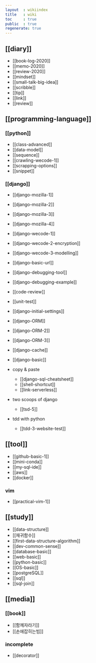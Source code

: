 ```yaml
---
layout  : wikiindex
title   : wiki
toc     : true
public  : true
regenerate: true
---
```


## [[diary]]

* [[book-log-2020]]
* [[memo-2020]]
* [[review-2020]]
* [[mindset]]
* [[small-talk-big-idea]]
* [[scribble]]
* [[tip]]
* [[link]]
* [[review]]

## [[programming-language]]

### [[python]]

* [[class-advanced]]
* [[data-model]]
* [[sequence]]
* [[crawling-wecode-1]]
* [[scrapping-options]]
* [[snippet]]

### [[django]]

* [[django-mozilla-1]]
* [[django-mozilla-2]]
* [[django-mozilla-3]]
* [[django-mozilla-4]]
* [[django-wecode-1]]
* [[django-wecode-2-encryption]]
* [[django-wecode-3-modelling]] 
* [[django-basic-url]]
* [[django-debugging-tool]]
* [[django-debugging-example]]
* [[code-review]]
* [[unit-test]]
* [[django-initial-settings]]
* [[django-ORM]]
* [[django-ORM-2]]
* [[django-ORM-3]]
* [[django-cache]]
* [[django-basic]]

* copy & paste
    * [[django-sql-cheatsheet]]
    * [[shell-shortcut]]
    * [[link-serverless]] 

* two scoops of django
    * [[tsd-5]]

* tdd with python
    * [[tdd-3-website-test]]

## [[tool]]

* [[github-basic-1]]
* [[mini-conda]]
* [[my-sql-ide]]
* [[aws]]
* [[docker]]

### vim

* [[practical-vim-1]]

## [[study]]

* [[data-structure]] 
* [[재귀함수]]
* [[first-data-structure-algorithm]]
* [[dev-common-sense]]
* [[database-basic]]
* [[web-basic]]
* [[python-basic]]
* [[OS-basic]]
* [[postgreSQL]]
* [[sql]]
* [[sql-join]]

## [[media]]

### [[book]]

* [[함께자라기]]
* [[손에잡히는빔]]

### incomplete

- [[decorator]]
